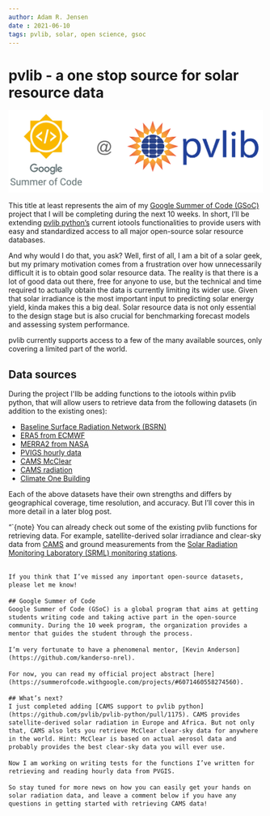 ```yaml
---
author: Adam R. Jensen
date : 2021-06-10
tags: pvlib, solar, open science, gsoc
---
```


# pvlib - a one stop source for solar resource data
![gsoc and pvlib logo](/images/gsoc_at_pvlib.png)

This title at least represents the aim of my [Google Summer of Code (GSoC)](https://summerofcode.withgoogle.com/about/) project that I will be completing during the next 10 weeks. In short, I’ll be extending [pvlib python’s](https://pvlib-python.readthedocs.io/en/stable/) current iotools functionalities to provide users with easy and standardized access to all major open-source solar resource databases.

And why would I do that, you ask? Well, first of all, I am a bit of a solar geek, but my primary motivation comes from a frustration over how unnecessarily difficult it is to obtain good solar resource data. The reality is that there is a lot of good data out there, free for anyone to use, but the technical and time required to actually obtain the data is currently limiting its wider use.
Given that solar irradiance is the most important input to predicting solar energy yield, kinda makes this a big deal. Solar resource data is not only essential to the design stage but is also crucial for benchmarking forecast models and assessing system performance.

pvlib currently supports access to a few of the many available sources, only covering a limited part of the world.

## Data sources
During the project I'llb be adding functions to the iotools within pvlib python, that will allow users to retrieve data from the following datasets (in addition to the existing ones):
- [Baseline Surface Radiation Network (BSRN)](https://bsrn.awi.de/) 
- [ERA5 from ECMWF](https://www.ecmwf.int/en/forecasts/datasets/reanalysis-datasets/era5)
- [MERRA2 from NASA](https://gmao.gsfc.nasa.gov/reanalysis/MERRA-2/)
- [PVIGS hourly data](https://ec.europa.eu/jrc/en/PVGIS/tools/hourly-radiation)
- [CAMS McClear](http://www.soda-pro.com/web-services/radiation/cams-mcclear)
- [CAMS radiation](http://www.soda-pro.com/web-services/radiation/cams-radiation-service/info)
- [Climate One Building](http://climate.onebuilding.org/)

Each of the above datasets have their own strengths and differs by geographical coverage, time resolution, and accuracy. But I’ll cover this in more detail in a later blog post.

“`{note}
You can already check out some of the existing pvlib functions for retrieving data. For example, satellite-derived solar irradiance and clear-sky data from [CAMS](https://pvlib-python.readthedocs.io/en/latest/generated/pvlib.iotools.get_cams.html) and ground measurements from the [Solar Radiation Monitoring Laboratory (SRML) monitoring stations](https://pvlib-python.readthedocs.io/en/stable/generated/pvlib.iotools.read_srml_month_from_solardat.html#pvlib.iotools.read_srml_month_from_solardat).
```

If you think that I’ve missed any important open-source datasets, please let me know!

## Google Summer of Code
Google Summer of Code (GSoC) is a global program that aims at getting students writing code and taking active part in the open-source community. During the 10 week program, the organization provides a mentor that guides the student through the process.

I’m very fortunate to have a phenomenal mentor, [Kevin Anderson](https://github.com/kanderso-nrel).

For now, you can read my official project abstract [here](https://summerofcode.withgoogle.com/projects/#6071460558274560).

## What’s next?
I just completed adding [CAMS support to pvlib python](https://github.com/pvlib/pvlib-python/pull/1175). CAMS provides satellite-derived solar radiation in Europe and Africa. But not only that, CAMS also lets you retrieve McClear clear-sky data for anywhere in the world. Hint: McClear is based on actual aerosol data and probably provides the best clear-sky data you will ever use.

Now I am working on writing tests for the functions I’ve written for retrieving and reading hourly data from PVGIS.

So stay tuned for more news on how you can easily get your hands on solar radiation data, and leave a comment below if you have any questions in getting started with retrieving CAMS data!
